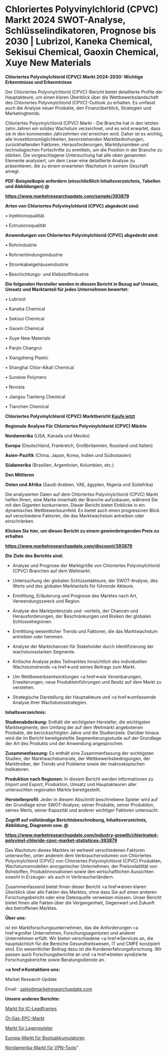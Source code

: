 # Chloriertes Polyvinylchlorid (CPVC) Markt 2024 SWOT-Analyse, Schlüsselindikatoren, Prognose bis 2030 | Lubrizol, Kaneka Chemical, Sekisui Chemical, Gaoxin Chemical, Xuye New Materials

<strong>Chloriertes Polyvinylchlorid (CPVC) Markt 2024-2030: Wichtige Erkenntnisse und Erkenntnisse</strong>

Der Chloriertes Polyvinylchlorid (CPVC)-Bericht bietet detaillierte Profile der Hauptakteure, um einen klaren Überblick über die Wettbewerbslandschaft des Chloriertes Polyvinylchlorid (CPVC)-Outlook zu erhalten. Es umfasst auch die Analyse neuer Produkte, den Finanzüberblick, Strategien und Marketingtrends.

Chloriertes Polyvinylchlorid (CPVC) Markt - Die Branche hat in den letzten zehn Jahren ein solides Wachstum verzeichnet, und es wird erwartet, dass sie in den kommenden Jahrzehnten viel erreichen wird. Daher ist es wichtig, alle Investitionsmöglichkeiten, bevorstehenden Marktbedrohungen, zurückhaltenden Faktoren, Herausforderungen, Marktdynamiken und technologischen Fortschritte zu ermitteln, um die Position in der Branche zu stärken. Die vorgeschlagene Untersuchung hat alle oben genannten Elemente analysiert, um dem Leser eine detaillierte Analyse zu präsentieren, die zu einem erwarteten Wachstum in seinem Geschäft anregt.



<strong><b>PDF-Beispielkopie anfordern (einschließlich Inhaltsverzeichnis, Tabellen und Abbildungen) @ </b></strong>

<strong><a href=https://www.marketresearchupdate.com/sample/393879>

<strong>https://www.marketresearchupdate.com/sample/393879</u></a></strong></strong>



<strong>Arten von Chloriertes Polyvinylchlorid (CPVC) abgedeckt sind:</strong>

• Injektionsqualität.

• Extrusionsqualität



<strong>Anwendungen von Chloriertes Polyvinylchlorid (CPVC) abgedeckt sind:</strong>

• Rohrindustrie

• Rohrverbindungsindustrie

• Stromkabelgehäuseindustrie

• Beschichtungs- und Klebstoffindustrie



<strong>Die folgenden Hersteller werden in diesem Bericht in Bezug auf Umsatz, Umsatz und Marktanteil für jedes Unternehmen bewertet:</strong>

• Lubrizol

• Kaneka Chemical

• Sekisui Chemical

• Gaoxin Chemical

• Xuye New Materials

• Panjin Changrui

• Xiangsheng Plastic

• Shanghai Chlor-Alkali Chemical

• Sundow Polymers

• Novista

• Jiangsu Tianteng Chemical

• Tianchen Chemical



<strong>Chloriertes Polyvinylchlorid (CPVC) Marktbericht <a href=https://www.marketresearchupdate.com/buynow/393879>Kaufe jetzt</a></strong>



<strong>Regionale Analyse Für Chloriertes Polyvinylchlorid (CPVC) Märkte</strong>



<strong>Nordamerika</strong> (USA, Kanada und Mexiko)



<strong>Europa</strong> (Deutschland, Frankreich, Großbritannien, Russland und Italien)



<strong>Asien-Pazifik</strong> (China, Japan, Korea, Indien und Südostasien)



<strong>Südamerika</strong> (Brasilien, Argentinien, Kolumbien, etc.)



<strong>Den Mittleren</strong> 

<strong>Osten und Afrika</strong> (Saudi-Arabien, VAE, ägypten, Nigeria und Südafrika)

Die analysierten Daten auf dem Chloriertes Polyvinylchlorid (CPVC) Markt helfen Ihnen, eine Marke innerhalb der Branche aufzubauen, während Sie mit den Giganten konkurrieren. Dieser Bericht bietet Einblicke in ein dynamisches Wettbewerbsumfeld. Es bietet auch einen progressiven Blick auf verschiedene Faktoren, die das Marktwachstum antreiben oder einschränken.



<strong>Klicken Sie hier, um diesen Bericht zu einem gewinnbringenden Preis zu erhalten
</strong>

<strong><a href=https://www.marketresearchupdate.com/discount/393879>https://www.marketresearchupdate.com/discount/393879</b></u></strong></a>



<strong>Die Ziele des Berichts sind:</strong>

- Analyse und Prognose der Marktgröße von Chloriertes Polyvinylchlorid (CPVC) Branchen auf dem Weltmarkt.

- Untersuchung der globalen Schlüsselakteure, der SWOT-Analyse, des Werts und des globalen Marktanteils für führende Akteure.

- Ermittlung, Erläuterung und Prognose des Marktes nach Art, Verwendungszweck und Region.

- Analyse des Marktpotenzials und -vorteils, der Chancen und Herausforderungen, der Beschränkungen und Risiken der globalen Schlüsselregionen.

- Ermittlung wesentlicher Trends und Faktoren, die das Marktwachstum antreiben oder hemmen.

- Analyse der Marktchancen für Stakeholder durch Identifizierung der wachstumsstarken Segmente.

- Kritische Analyse jedes Teilmarktes hinsichtlich des individuellen Wachstumstrends <a href=>und</a> seines Beitrags zum Markt.

- Um Wettbewerbsentwicklungen <a href=>wie</a> Vereinbarungen, Erweiterungen, neue Produkteinführungen und Besitz auf dem Markt zu verstehen.

- Strategische Darstellung der Hauptakteure und <a href=>umfas</a>sende Analyse ihrer Wachstumsstrategien.



<strong>Inhaltsverzeichnis:</strong>



<strong>Studienabdeckung:</strong> Enthält die wichtigsten Hersteller, die wichtigsten Marktsegmente, den Umfang der auf dem Weltmarkt angebotenen Produkte, die berücksichtigten Jahre und die Studienziele. Darüber hinaus wird die im Bericht bereitgestellte Segmentierungsstudie auf der Grundlage der Art des Produkts und der Anwendung angesprochen.



<strong>Zusammenfassung:</strong> Es enthält eine Zusammenfassung der wichtigsten Studien, der Marktwachstumsrate, der Wettbewerbsbedingungen, der Markttreiber, der Trends und Probleme sowie der makroskopischen Indikatoren.



<strong>Produktion nach Regionen:</strong> In diesem Bericht werden Informationen zu Import und Export, Produktion, Umsatz und Hauptakteuren aller untersuchten regionalen Märkte bereitgestellt.



<strong>Herstellerprofil:</strong> Jeder in diesem Abschnitt beschriebene Spieler wird auf der Grundlage einer SWOT-Analyse, seiner Produkte, seiner Produktion, seines Werts, seiner Kapazität und anderer wichtiger Faktoren untersucht.



<strong><b>Zugriff auf vollständige Berichtsbeschreibung, Inhaltsverzeichnis, Abbildung, Diagramm usw. @ </b></strong>

<strong><a href=https://www.marketresearchupdate.com/industry-growth/chlorinated-polyvinyl-chloride-cpvc-market-statistices-393879>https://www.marketresearchupdate.com/industry-growth/chlorinated-polyvinyl-chloride-cpvc-market-statistices-393879</a></strong>

Das Wachstum dieses Marktes ist weltweit verschiedenen Faktoren unterworfen, unter anderem dem Verbrauchervolumen von Chloriertes Polyvinylchlorid (CPVC) von Chloriertes Polyvinylchlorid (CPVC) Produkten, Wachstumsmodellen anorganischer Unternehmen, der Preisvolatilität von Rohstoffen, Produktinnovationen sowie den wirtschaftlichen Aussichten sowohl in Erzeuger- als auch in Verbraucherländern.

Zusammenfassend bietet Ihnen dieser Bericht <a href=>einen</a> klaren Überblick über alle Fakten des Marktes, ohne dass Sie auf einen anderen Forschungsbericht oder eine Datenquelle verweisen müssen. Unser Bericht bietet Ihnen alle Fakten über die Vergangenheit, Gegenwart und Zukunft des betroffenen Marktes.



<strong>Über uns:</strong>

 ist ein Marktforschungsunternehmen, das die Anforderungen <a href=>großer</a> Unternehmen, Forschungsagenturen und anderer Unternehmen erfüllt. Wir bieten verschiedene <a href=>Services</a> an, die hauptsächlich für die Bereiche Gesundheitswesen, IT und CMFE konzipiert sind. Ein wesentlicher Beitrag dazu ist die Kundenerfahrungsforschung. Wir passen auch Forschungsberichte an und <a href=>bieten</a> syndizierte Forschungsberichte sowie Beratungsdienste an.



<strong><a href=>Kontaktiere uns:</a></strong>

Market Research Update

Email : sales@marketresearchupdate.com



<strong>Unsere anderen Berichte:</strong>

<a href=https://www.linkedin.com/pulse/ic-lead-frames-market-analysis-understanding>Markt für IC-Leadframes</a>

<a href=https://www.linkedin.com/pulse/oil-gas-epc-market-outlooks-2023-size-players>Öl-Gas-EPC-Markt</a>

<a href=https://www.linkedin.com/pulse/layer-pads-market-size-industry-growth-factors>Markt für Lagenpolster</a>

<a href=https://www.linkedin.com/pulse/europe-boat-accumulator-market-2023>Europa-Markt für Bootsakkumulatoren</a>

<a href=https://www.linkedin.com/pulse/north-america-vpn-tools-market-2030-future-demand-analysis>Nordamerika-Markt für VPN-Tools</a>"
